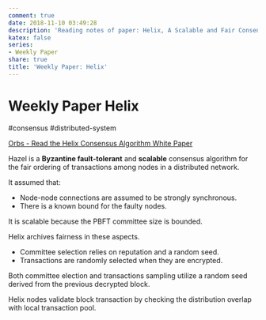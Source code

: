 ```yaml
---
comment: true
date: 2018-11-10 03:49:28
description: 'Reading notes of paper: Helix, A Scalable and Fair Consensus Algorithm'
katex: false
series:
- Weekly Paper
share: true
title: 'Weekly Paper: Helix'
---
```


# Weekly Paper Helix

#consensus #distributed-system

[Orbs - Read the Helix Consensus Algorithm White Paper](https://orbs.com/helix-consensus-whitepaper/)

Hazel is a **Byzantine fault-tolerant** and **scalable** consensus algorithm for the fair ordering of transactions among nodes in a distributed network.

It assumed that:

- Node-node connections are assumed to be strongly synchronous.
- There is a known bound for the faulty nodes.

It is scalable because the PBFT committee size is bounded.

Helix archives fairness in these aspects.

- Committee selection relies on reputation and a random seed.
- Transactions are randomly selected when they are encrypted.

Both committee election and transactions sampling utilize a random seed derived from the previous decrypted block.

Helix nodes validate block transaction by checking the distribution overlap with local transaction pool.
